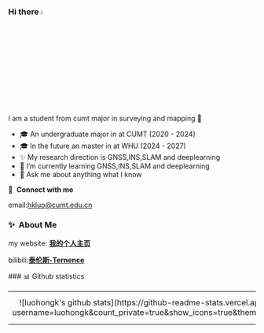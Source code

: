### Hi there <a href="https://www.gautamkrishnar.com/"><img src="https://media.giphy.com/media/hvRJCLFzcasrR4ia7z/giphy.gif" width="5%"></a>

I am a student from cumt major in surveying and mapping :rofl:

- 🎓 An undergraduate major in  at CUMT (2020 - 2024)
- 🎓 In the future an master in  at WHU (2024 - 2027)
- ✨ My research direction is GNSS,INS,SLAM and deeplearning
- 🌱 I’m currently learning GNSS,INS,SLAM and deeplearning
- 💬 Ask me about anything what I know
  
  

🔗 &nbsp;**Connect with me**

email:hkluo@cumt.edu.cn

### ✨&nbsp; About Me

my website: <a href="https://luohongkun.com/">**我的个人主页**</a>

bilibili:<a href="https://space.bilibili.com/688837845?spm_id_from=333.1007.0.0">**泰伦斯-Ternence**</a>

<tr><td>
### 📊 Github statistics
<table>
<tr><td align="center" width="55%">
![luohongk's github stats](https://github-readme-stats.vercel.app/api?username=luohongk&count_private=true&show_icons=true&theme=white)
</td><td align="top" width="45%">
![Top Langs](https://github-readme-stats.vercel.app/api/top-langs/?username=luohongk&layout=compact&theme=white)

</table>
</td></tr>
